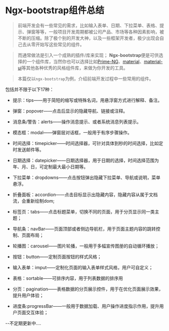 # Ngx-bootstrap组件总结

> 前端开发会有一些常见的需求，比如输入表单、日期、下拉菜单、表格、提示、弹窗等等，一般项目开发周期都被公司产品、市场等各种因素影响，被不断的压缩。除了极个别的开发大神，以及一些框架开发者，极少出现会自己去从零开始写这些常见的组件。

> 而通常做法是引入一个成熟的插件/库来实现；
**Ngx-bootstrap**便是可供选择的一个组件库，当然你也可以选择比如[Prime-NG](https://www.primefaces.org/)、[material](https://material.io/)、[material-ui](http://www.material-ui.com/)等其他各种优秀的风格组件库，来做为你开发的工具。

> 本篇仅以`ngx-bootstrap`为例，介绍前端开发过程中一些常用的组件。

包括并不限于以下17种：
- 提示：tips——用于简短的缩写或特殊名词，用悬浮窗方式进行解释、备注。
- 弹窗：popover——点击后显示的隐藏导航、链接或注释。
- 消息条/警告：alerts——操作消息提示、或者系统消息列表提示。
- 模态框：modal——弹窗层对话框，一般用于有序步骤操作。

- 时间选择：timepicker——时间选择器，可针对具体到秒的时间选择，比如定时发送邮件等。
- 日期选择：datepicker——日期选择器，用于日期的选择，时间选择范围为年、月、日，可定制最大最小日期等。

- 下拉菜单：dropdowns——点击按钮弹出隐藏下拉菜单、导航或说明，菜单悬浮。
- 折叠面板：accordion——点击目标显示出隐藏内容，隐藏内容从属于文档流，会重新绘制dom;
- 标签页：tabs——点击标题菜单，切换不同的页面，用于分页显示同一类主题；
- 导航条：navBar——页面顶部或者侧边导航栏，用于页面主题内容的跳转控制、页面布局；
- 轮播图：carousel——图片轮播，一般用于多幅宣传图册的自动循环播放；

- 按钮：button——定制页面按钮的样式风格；
- 输入表单：imput——定制化页面的输入表单样式风格，用户可自定义；
- 表格：sortable——可排序内容，用于列表数据的排序用
- 分页：pagination——表格数据的分页展示控件，用于在优化页面展示效果，提升用户体验；
- 进度条:progressBar——一般用于数据加载、用户操作进度指示作用，提升用户页面交互体验；




--不定期更新中....
